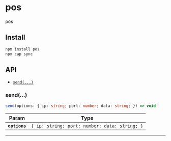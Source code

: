 # pos

pos

## Install

```bash
npm install pos
npx cap sync
```

## API

<docgen-index>

* [`send(...)`](#send)

</docgen-index>

<docgen-api>
<!--Update the source file JSDoc comments and rerun docgen to update the docs below-->

### send(...)

```typescript
send(options: { ip: string; port: number; data: string; }) => void
```

| Param         | Type                                                     |
| ------------- | -------------------------------------------------------- |
| **`options`** | <code>{ ip: string; port: number; data: string; }</code> |

--------------------

</docgen-api>
